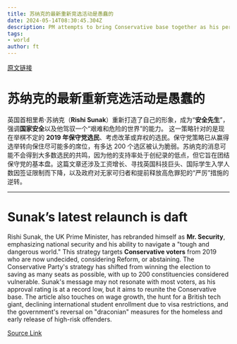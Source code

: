 ```yaml
---
title: 苏纳克的最新重新竞选活动是愚蠢的
date: 2024-05-14T08:30:45.304Z
description: PM attempts to bring Conservative base together as his personal approval rating hits record lows
tags: 
- world
author: ft
---
```


[原文链接](https://ft.com/content/ac026a3e-1e3a-4741-82a9-ff0efc46a807)

# 苏纳克的最新重新竞选活动是愚蠢的

英国首相里希·苏纳克（**Rishi Sunak**）重新打造了自己的形象，成为“**安全先生**”，强调**国家安全**以及他驾驭一个“艰难和危险的世界”的能力。 这一策略针对的是现在举棋不定的 **2019 年保守党选民**、考虑改革或弃权的选民。保守党策略已从赢得选举转向保住尽可能多的席位，有多达 200 个选区被认为脆弱。苏纳克的消息可能不会得到大多数选民的共鸣，因为他的支持率处于创纪录的低点，但它旨在团结保守党的基本盘。这篇文章还涉及工资增长、寻找英国科技巨头、国际学生入学人数因签证限制而下降，以及政府对无家可归者和提前释放高危罪犯的“严厉”措施的逆转。

---

# Sunak’s latest relaunch is daft

Rishi Sunak, the UK Prime Minister, has rebranded himself as **Mr. Security**, emphasizing national security and his ability to navigate a "tough and dangerous world." This strategy targets **Conservative voters** from 2019 who are now undecided, considering Reform, or abstaining. The Conservative Party's strategy has shifted from winning the election to saving as many seats as possible, with up to 200 constituencies considered vulnerable. Sunak's message may not resonate with most voters, as his approval rating is at a record low, but it aims to reunite the Conservative base. The article also touches on wage growth, the hunt for a British tech giant, declining international student enrollment due to visa restrictions, and the government's reversal on "draconian" measures for the homeless and early release of high-risk offenders.

[Source Link](https://ft.com/content/ac026a3e-1e3a-4741-82a9-ff0efc46a807)

